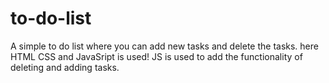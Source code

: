 # to-do-list
A simple to do list where you can add new tasks and delete the tasks. here HTML CSS and JavaSript is used!
JS is used to add the functionality of deleting and adding tasks.
